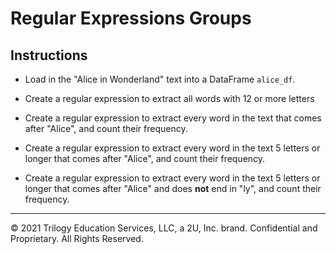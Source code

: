 # Regular Expressions Groups

## Instructions

* Load in the "Alice in Wonderland" text into a DataFrame `alice_df`.

* Create a regular expression to extract all words with 12 or more letters

* Create a regular expression to extract every word in the text that comes after "Alice", and count their frequency.

* Create a regular expression to extract every word in the text 5 letters or longer that comes after "Alice", and count their frequency.

* Create a regular expression to extract every word in the text 5 letters or longer that comes after "Alice" and does **not** end in "ly", and count their frequency.

---

© 2021 Trilogy Education Services, LLC, a 2U, Inc. brand.  Confidential and Proprietary.  All Rights Reserved.